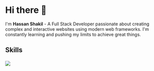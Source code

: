 # Hi there 👋
I'm **Hassan Shakil** - A Full Stack Developer passionate about creating complex and interactive websites using modern web frameworks. I'm constantly learning and pushing my limits to achieve great things.

<h2 align="left">Skills</h2>

###

<p align="left">
  <a href="https://skillicons.dev">
    <img src="https://skillicons.dev/icons?i=html,css,js,react,nodejs,express,mongodb,git,appwrite,nextjs,postgresql,prisma,redux,c,cs,ts,postman,redis,docker,zod&perline=15" />
  </a>
</p>
